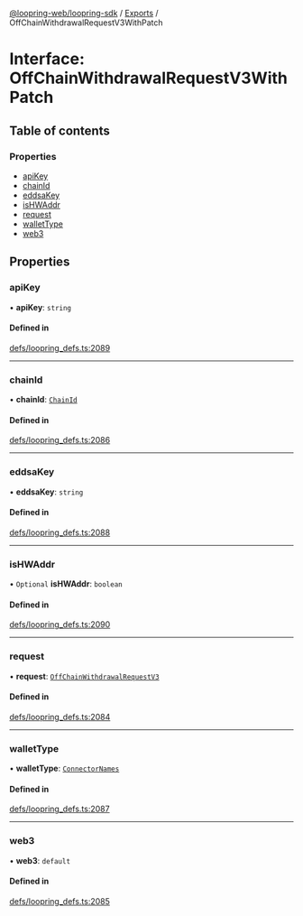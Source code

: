[@loopring-web/loopring-sdk](../README.md) / [Exports](../modules.md) / OffChainWithdrawalRequestV3WithPatch

# Interface: OffChainWithdrawalRequestV3WithPatch

## Table of contents

### Properties

- [apiKey](OffChainWithdrawalRequestV3WithPatch.md#apikey)
- [chainId](OffChainWithdrawalRequestV3WithPatch.md#chainid)
- [eddsaKey](OffChainWithdrawalRequestV3WithPatch.md#eddsakey)
- [isHWAddr](OffChainWithdrawalRequestV3WithPatch.md#ishwaddr)
- [request](OffChainWithdrawalRequestV3WithPatch.md#request)
- [walletType](OffChainWithdrawalRequestV3WithPatch.md#wallettype)
- [web3](OffChainWithdrawalRequestV3WithPatch.md#web3)

## Properties

### apiKey

• **apiKey**: `string`

#### Defined in

[defs/loopring_defs.ts:2089](https://github.com/Loopring/loopring_sdk/blob/18accaa/src/defs/loopring_defs.ts#L2089)

___

### chainId

• **chainId**: [`ChainId`](../enums/ChainId.md)

#### Defined in

[defs/loopring_defs.ts:2086](https://github.com/Loopring/loopring_sdk/blob/18accaa/src/defs/loopring_defs.ts#L2086)

___

### eddsaKey

• **eddsaKey**: `string`

#### Defined in

[defs/loopring_defs.ts:2088](https://github.com/Loopring/loopring_sdk/blob/18accaa/src/defs/loopring_defs.ts#L2088)

___

### isHWAddr

• `Optional` **isHWAddr**: `boolean`

#### Defined in

[defs/loopring_defs.ts:2090](https://github.com/Loopring/loopring_sdk/blob/18accaa/src/defs/loopring_defs.ts#L2090)

___

### request

• **request**: [`OffChainWithdrawalRequestV3`](OffChainWithdrawalRequestV3.md)

#### Defined in

[defs/loopring_defs.ts:2084](https://github.com/Loopring/loopring_sdk/blob/18accaa/src/defs/loopring_defs.ts#L2084)

___

### walletType

• **walletType**: [`ConnectorNames`](../enums/ConnectorNames.md)

#### Defined in

[defs/loopring_defs.ts:2087](https://github.com/Loopring/loopring_sdk/blob/18accaa/src/defs/loopring_defs.ts#L2087)

___

### web3

• **web3**: `default`

#### Defined in

[defs/loopring_defs.ts:2085](https://github.com/Loopring/loopring_sdk/blob/18accaa/src/defs/loopring_defs.ts#L2085)
